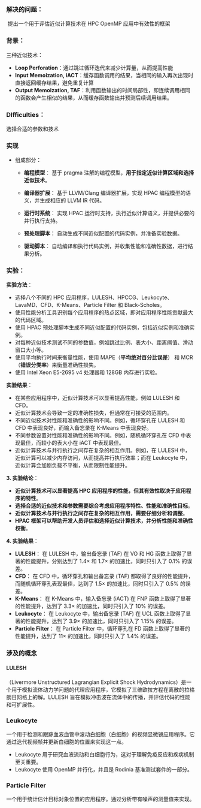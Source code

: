### 解决的问题：

​	提出一个用于评估近似计算技术在 HPC OpenMP 应用中有效性的框架

### 背景：

三种近似技术：

- **Loop Perforation**：通过跳过循环迭代来减少计算量，从而提高性能
- **Input Memoization, iACT**：缓存函数调用的结果，当相同的输入再次出现时直接返回缓存结果，避免重复计算
- **Output Memoization, TAF**：利用函数输出的时间局部性，即连续调用相同的函数会产生相似的结果，从而缓存函数输出并预测后续调用结果。

### DIfficulties：

选择合适的参数和技术

### 实现

- 组成部分：

  - **编程模型**： 基于 pragma 注解的编程模型，**用于指定近似计算区域和选择近似技术**。

  - **编译器扩展**： 基于 LLVM/Clang 编译器扩展，实现 HPAC 编程模型的语义，并生成相应的 LLVM IR 代码。

  - **运行时系统**： 实现 HPAC 运行时支持，执行近似计算语义，并提供必要的并行执行支持。

  - **预处理脚本**： 自动生成不同近似配置的代码实例，并准备实验数据。

  - **驱动脚本**： 自动编译和执行代码实例，并收集性能和准确性数据，进行结果分析。

### 实验：

 **实验方法**：

-  选择八个不同的 HPC 应用程序，LULESH、HPCCG、Leukocyte、LavaMD、CFD、K-Means、Particle Filter 和 Black-Scholes。
- 使用性能分析工具识别每个应用程序的热点区域，即对应用程序性能贡献最大的代码区域。
- 使用 HPAC 预处理脚本生成不同近似配置的代码实例，包括近似实例和准确实例。
- 对每种近似技术测试不同的参数值，例如跳过比例、表大小、距离阈值、滑动窗口大小等。
-  使用平均执行时间来衡量性能，使用 MAPE（**平均绝对百分比误差**） 和 MCR （**错误分类率**）来衡量准确性损失。
- 使用 Intel Xeon E5-2695 v4 处理器和 128GB 内存进行实验。

**实验结果**：

- 在某些应用程序中，近似计算技术可以显著提高性能，例如 LULESH 和 CFD。
- 近似计算技术会导致一定的准确性损失，但通常在可接受的范围内。
- 不同近似技术对性能和准确性的影响不同。例如，循环穿孔在 LULESH 和 CFD 中表现良好，而输入备忘录在 K-Means 中表现良好。
- 不同参数设置对性能和准确性的影响不同。例如，随机循环穿孔在 CFD 中表现最佳，而较小的表大小在 iACT 中表现最佳。
- 近似计算技术与并行执行之间存在复杂的相互作用。例如，在 LULESH 中，近似计算可以减少内存访问，从而提高并行执行效率；而在 Leukocyte 中，近似计算会加剧负载不平衡，从而限制性能提升。

**3. 实验结论**：

- **近似计算技术可以显著提高 HPC 应用程序的性能，但其有效性取决于应用程序的特性**。
- **选择合适的近似技术和参数需要综合考虑应用程序特性、性能和准确性目标**。
- **近似计算技术与并行执行之间存在复杂的相互作用，需要仔细分析和调整**。
- **HPAC 框架可以帮助开发人员评估和选择近似计算技术，并分析性能和准确性权衡**。

**4. 实验结果**：

- **LULESH**： 在 LULESH 中，输出备忘录 (TAF) 在 VO 和 HG 函数上取得了显著的性能提升，分别达到了 1.4× 和 1.7× 的加速比，同时只引入了 0.1% 的误差。
- **CFD**： 在 CFD 中，循环穿孔和输出备忘录 (TAF) 都取得了良好的性能提升，而随机循环穿孔表现最佳，达到了 1.5× 的加速比，同时只引入了 0.5% 的误差。
- **K-Means**： 在 K-Means 中，输入备忘录 (iACT) 在 FNP 函数上取得了显著的性能提升，达到了 3.3× 的加速比，同时只引入了 10% 的误差。
- **Leukocyte**： 在 Leukocyte 中，输出备忘录 (TAF) 在 UCL 函数上取得了显著的性能提升，达到了 3.9× 的加速比，同时只引入了 1.15% 的误差。
- **Particle Filter**： 在 Particle Filter 中，循环穿孔在 FD 函数上取得了显著的性能提升，达到了 11× 的加速比，同时只引入了 1.4% 的误差。

### 涉及的概念

#### LULESH

（Livermore Unstructured Lagrangian Explicit Shock Hydrodynamics）是一个用于模拟流体动力学问题的代理应用程序，它模拟了三维欧拉方程在离散的拉格朗日网格上的解。LULESH 旨在模拟冲击波在流体中的传播，并评估代码的性能和可扩展性。

### Leukocyte 

一个用于检测和跟踪血液血管中滚动白细胞（白细胞）的视频显微镜应用程序。它通过迭代视频帧并更新白细胞的位置来实现这一点。

- Leukocyte 用于研究血液流动和白细胞行为，这对于理解免疫反应和疾病机制至关重要。
- Leukocyte 使用 OpenMP 并行化，并且是 Rodinia 基准测试套件的一部分。

### Particle Filter

一个用于统计估计目标对象位置的应用程序。通过分析带有噪声的测量值来实现。